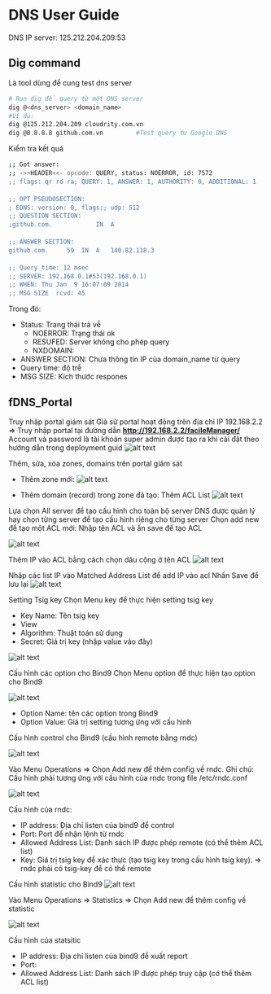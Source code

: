 # DNS User Guide 

DNS IP server: 125.212.204.209:53
## Dig command

Là tool dùng để cung test dns server

```bash
# Run dig để query từ một DNS server
dig @<dns_server> <domain_name>
#Ví dụ:
dig @125.212.204.209 cloudrity.com.vn
dig @8.8.8.8 github.com.vn         #Test query tư Google DNS        
```

Kiểm tra kết quả

```bash
;; Got answer:
;; ->>HEADER<<- opcode: QUERY, status: NOERROR, id: 7572
;; flags: qr rd ra; QUERY: 1, ANSWER: 1, AUTHORITY: 0, ADDITIONAL: 1

;; OPT PSEUDOSECTION:
; EDNS: version: 0, flags:; udp: 512
;; QUESTION SECTION:
;github.com.			IN	A

;; ANSWER SECTION:
github.com.		59	IN	A	140.82.118.3

;; Query time: 12 msec
;; SERVER: 192.168.0.1#53(192.168.0.1)
;; WHEN: Thu Jan  9 16:07:09 2014
;; MSG SIZE  rcvd: 45
```
Trong đó:

- Status: Trang thái trả về 
	- NOERROR: Trạng thái ok
	- RESUFED: Server không cho phép query
	- NXDOMAIN: 
-  ANSWER SECTION: Chưa thông tin IP của domain_name từ query
- Query time: độ trễ
- MSG SIZE: Kích thước respones

## fDNS_Portal
Truy nhập portal giám sát
Giả sử portal hoạt động trên địa chỉ IP 192.168.2.2
=> Truy nhập portal tại đường dẫn **http://192.168.2.2/facileManager/**
Account và password là tài khoản super admin được tạo ra khi cài đặt theo hướng dẫn trong deployment guid
![alt text][PORTAL]

[PORTAL]: https://github.com/octvitasut/fDNS/blod/master/common/images/portal.png "Màn hình login portal giám sát"

Thêm, sửa, xóa zones, domains trên portal giám sát
- Thêm zone mới:
![alt text][PORTAL]

[PORTAL]: https://github.com/octvitasut/fDNS/blob/master/common/images/portal.png "Màn hình login portal giám sát"

- Thêm domain (record) trong zone đã tạo:
Thêm ACL List
![alt text][ACL_LIST]

[ACL_LIST]: https://github.com/octvitasut/fDNS/blod/master/common/images/acl_list.png "ACL"

Lựa chọn All server để tạo cấu hình cho toàn bộ server DNS được quản lý hay chọn từng server để tạo cấu hình riêng cho từng server
Chọn add new để tạo một ACL mới:
Nhập tên ACL và ấn save để tạo ACL

![alt text][ACL_LIST_NEW]

[ACL_LIST_NEW]: https://github.com/octvitasut/fDNS/blod/master/common/images/acl_list_add_new.png "ACL add new"

Thêm IP vào ACL bằng cách chọn dâu cộng ở tên ACL
![alt text][ACL_LIST_ADD_IP]

[ACL_LIST_ADD_IP]: https://github.com/octvitasut/fDNS/blod/master/common/images/acl_list_add_IP1.png "ACL add IP"

Nhập các list IP vào Matched Address List để add IP vào acl
Nhấn Save để lưu lại
![alt text][ACL_LIST_ADD_IP2]

[ACL_LIST_ADD_IP2]: https://github.com/octvitasut/fDNS/blod/master/common/images/acl_list_add_IP2.png "ACL add IP"

Setting Tsig key
Chọn Menu key để thực hiện setting tsig key
- Key Name: Tên tsig key
- View
- Algorithm: Thuật toán sử dụng
- Secret: Giá trị key (nhập value vào đây)

![alt text][TSIG_KEY]

[TSIG_KEY]: https://github.com/octvitasut/fDNS/blod/master/common/images/acl_list_add_IP2.png "add tsig key"

Cấu hình các option cho Bind9
Chọn Menu option để thực hiện  tạo option cho Bind9

![alt text][BIND9_OPTION]

[BIND9_OPTION]: https://github.com/octvitasut/fDNS/blod/master/common/images/bind9_options.png "Bind9 Option"

- Option Name: tên các option trong Bind9
- Option Value: Giá trị setting tương ứng với cấu hình

Cấu hình control cho Bind9 (cấu hình remote bằng rndc)

![alt text][RNDC_CONTROL]

[RNDC_CONTROL]: https://github.com/octvitasut/fDNS/blod/master/common/images/rndc_control.png "rndc control"

Vào Menu Operations => Chọn Add new để thêm config về rndc.
Ghi chú: Cấu hình phải tương ứng với cấu hình của rndc trong file /etc/rndc.conf

![alt text][RNDC_CONFIG]

[RNDC_CONFIG]: https://github.com/octvitasut/fDNS/blod/master/common/images/rndc_config.png "rndc config"

Cấu hình của rndc:
- IP address: Địa chỉ listen của bind9 để control
- Port: Port để nhận lệnh từ rndc
- Allowed Address List: Danh sách IP được phép remote (có thể thêm ACL list)
- Key: Giá trị tsig key để xác thực (tạo tsig key trong cấu hình tsig key). => rndc phải có tsig-key để có thể remote

Cấu hình statistic cho Bind9
![alt text][STATISTIC]

[STATISTIC]: https://github.com/octvitasut/fDNS/blod/master/common/images/statistic.png "statistic"

Vào Menu Operations => Statistics => Chọn Add new để thêm config về statistic

![alt text][STATISTIC_CONFIG]

[STATISTIC_CONFIG]: https://github.com/octvitasut/fDNS/blod/master/common/images/statistic_config.png "statistic config"

Cấu hình của statsitic
- IP address: Địa chỉ listen của bind9 để xuất report
- Port: 
- Allowed Address List: Danh sách IP được phép truy cập (có thể thêm ACL list)







